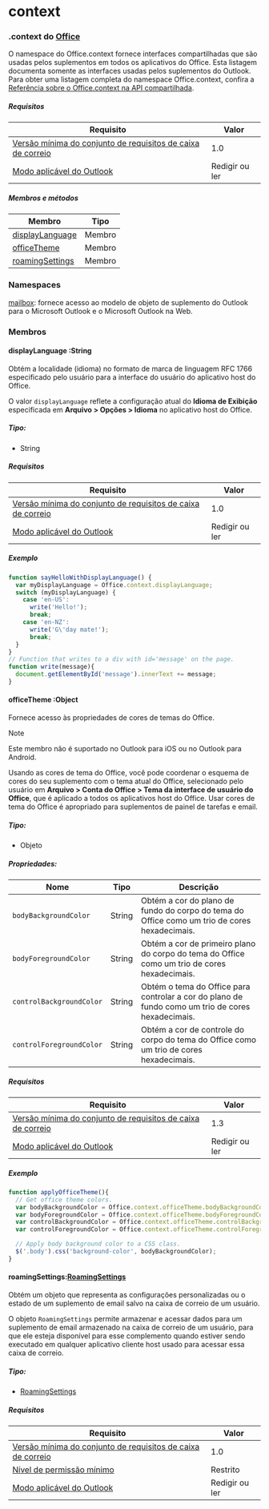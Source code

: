 
# <a name="context"></a>context

### <a name="officeofficemdcontext"></a>.context do [Office](Office.md)

O namespace do Office.context fornece interfaces compartilhadas que são usadas pelos suplementos em todos os aplicativos do Office. Esta listagem documenta somente as interfaces usadas pelos suplementos do Outlook. Para obter uma listagem completa do namespace Office.context, confira a [Referência sobre o Office.context na API compartilhada](/javascript/api/office/office.context).

##### <a name="requirements"></a>Requisitos

|Requisito| Valor|
|---|---|
|[Versão mínima do conjunto de requisitos de caixa de correio](/office/dev/add-ins/reference/requirement-sets/outlook-api-requirement-sets)| 1.0|
|[Modo aplicável do Outlook](https://docs.microsoft.com/outlook/add-ins/#extension-points)| Redigir ou ler|

##### <a name="members-and-methods"></a>Membros e métodos

| Membro | Tipo |
|--------|------|
| [displayLanguage](#displaylanguage-string) | Membro |
| [officeTheme](#officetheme-object) | Membro |
| [roamingSettings](#roamingsettings-roamingsettingsjavascriptapioutlook17officeroamingsettings) | Membro |

### <a name="namespaces"></a>Namespaces

[mailbox](office.context.mailbox.md): fornece acesso ao modelo de objeto de suplemento do Outlook para o Microsoft Outlook e o Microsoft Outlook na Web.

### <a name="members"></a>Membros

####  <a name="displaylanguage-string"></a>displayLanguage :String

Obtém a localidade (idioma) no formato de marca de linguagem RFC 1766 especificado pelo usuário para a interface do usuário do aplicativo host do Office.

O valor `displayLanguage` reflete a configuração atual do **Idioma de Exibição** especificada em **Arquivo > Opções > Idioma** no aplicativo host do Office.

##### <a name="type"></a>Tipo:

*   String

##### <a name="requirements"></a>Requisitos

|Requisito| Valor|
|---|---|
|[Versão mínima do conjunto de requisitos de caixa de correio](/office/dev/add-ins/reference/requirement-sets/outlook-api-requirement-sets)| 1.0|
|[Modo aplicável do Outlook](https://docs.microsoft.com/outlook/add-ins/#extension-points)| Redigir ou ler|

##### <a name="example"></a>Exemplo

```js
function sayHelloWithDisplayLanguage() {
  var myDisplayLanguage = Office.context.displayLanguage;
  switch (myDisplayLanguage) {
    case 'en-US':
      write('Hello!');
      break;
    case 'en-NZ':
      write('G\'day mate!');
      break;
  }
}
// Function that writes to a div with id='message' on the page.
function write(message){
  document.getElementById('message').innerText += message;
}
```

####  <a name="officetheme-object"></a>officeTheme :Object

Fornece acesso às propriedades de cores de temas do Office.

> [!NOTE]
> Este membro não é suportado no Outlook para iOS ou no Outlook para Android.

Usando as cores de tema do Office, você pode coordenar o esquema de cores do seu suplemento com o tema atual do Office, selecionado pelo usuário em **Arquivo > Conta do Office > Tema da interface de usuário do Office**, que é aplicado a todos os aplicativos host do Office. Usar cores de tema do Office é apropriado para suplementos de painel de tarefas e email.

##### <a name="type"></a>Tipo:

*   Objeto

##### <a name="properties"></a>Propriedades:

|Nome| Tipo| Descrição|
|---|---|---|
|`bodyBackgroundColor`| String|Obtém a cor do plano de fundo do corpo do tema do Office como um trio de cores hexadecimais.|
|`bodyForegroundColor`| String|Obtém a cor de primeiro plano do corpo do tema do Office como um trio de cores hexadecimais.|
|`controlBackgroundColor`| String|Obtém o tema do Office para controlar a cor do plano de fundo como um trio de cores hexadecimais.|
|`controlForegroundColor`| String|Obtém a cor de controle do corpo do tema do Office como um trio de cores hexadecimais.|

##### <a name="requirements"></a>Requisitos

|Requisito| Valor|
|---|---|
|[Versão mínima do conjunto de requisitos de caixa de correio](/office/dev/add-ins/reference/requirement-sets/outlook-api-requirement-sets)| 1.3|
|[Modo aplicável do Outlook](https://docs.microsoft.com/outlook/add-ins/#extension-points)| Redigir ou ler|

##### <a name="example"></a>Exemplo

```js
function applyOfficeTheme(){
  // Get office theme colors.
  var bodyBackgroundColor = Office.context.officeTheme.bodyBackgroundColor;
  var bodyForegroundColor = Office.context.officeTheme.bodyForegroundColor;
  var controlBackgroundColor = Office.context.officeTheme.controlBackgroundColor
  var controlForegroundColor = Office.context.officeTheme.controlForegroundColor;

  // Apply body background color to a CSS class.
  $('.body').css('background-color', bodyBackgroundColor);
}
```

####  <a name="roamingsettings-roamingsettingsjavascriptapioutlook17officeroamingsettings"></a>roamingSettings:[RoamingSettings](/javascript/api/outlook_1_7/office.RoamingSettings)

Obtém um objeto que representa as configurações personalizadas ou o estado de um suplemento de email salvo na caixa de correio de um usuário.

O objeto `RoamingSettings` permite armazenar e acessar dados para um suplemento de email armazenado na caixa de correio de um usuário, para que ele esteja disponível para esse complemento quando estiver sendo executado em qualquer aplicativo cliente host usado para acessar essa caixa de correio.

##### <a name="type"></a>Tipo:

*   [RoamingSettings](/javascript/api/outlook_1_7/office.RoamingSettings)

##### <a name="requirements"></a>Requisitos

|Requisito| Valor|
|---|---|
|[Versão mínima do conjunto de requisitos de caixa de correio](/office/dev/add-ins/reference/requirement-sets/outlook-api-requirement-sets)| 1.0|
|[Nível de permissão mínimo](https://docs.microsoft.com/outlook/add-ins/understanding-outlook-add-in-permissions)| Restrito|
|[Modo aplicável do Outlook](https://docs.microsoft.com/outlook/add-ins/#extension-points)| Redigir ou ler|